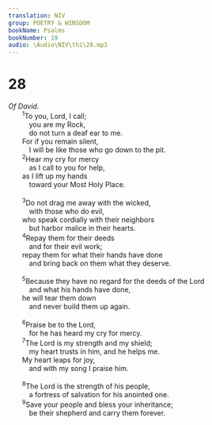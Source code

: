 ```yaml
---
translation: NIV
group: POETRY & WINSDOM
bookName: Psalms 
bookNumber: 19
audio: \Audio\NIV\thi\28.mp3
---
```


<div class="title"><h1>28</h1><i>Of David.</i></div>
<span class="verse thi_28_1">  <sup>1</sup>To you, Lord, I call; <br/>   you are my Rock, <br/>   do not turn a deaf ear to me. <br/>  For if you remain silent, <br/>   I will be like those who go down to the pit. <br/></span>
<span class="verse thi_28_2">  <sup>2</sup>Hear my cry for mercy <br/>   as I call to you for help, <br/>  as I lift up my hands <br/>   toward your Most Holy Place. <br/><br/></span>
<span class="verse thi_28_3">  <sup>3</sup>Do not drag me away with the wicked, <br/>   with those who do evil, <br/>  who speak cordially with their neighbors <br/>   but harbor malice in their hearts. <br/></span>
<span class="verse thi_28_4">  <sup>4</sup>Repay them for their deeds <br/>   and for their evil work; <br/>  repay them for what their hands have done <br/>   and bring back on them what they deserve. <br/><br/></span>
<span class="verse thi_28_5">  <sup>5</sup>Because they have no regard for the deeds of the Lord<br/>   and what his hands have done, <br/>  he will tear them down <br/>   and never build them up again. <br/><br/></span>
<span class="verse thi_28_6">  <sup>6</sup>Praise be to the Lord, <br/>   for he has heard my cry for mercy. <br/></span>
<span class="verse thi_28_7">  <sup>7</sup>The Lord is my strength and my shield; <br/>   my heart trusts in him, and he helps me. <br/>  My heart leaps for joy, <br/>   and with my song I praise him. <br/><br/></span>
<span class="verse thi_28_8">  <sup>8</sup>The Lord is the strength of his people, <br/>   a fortress of salvation for his anointed one. <br/></span>
<span class="verse thi_28_9">  <sup>9</sup>Save your people and bless your inheritance; <br/>   be their shepherd and carry them forever. <br/></span>
